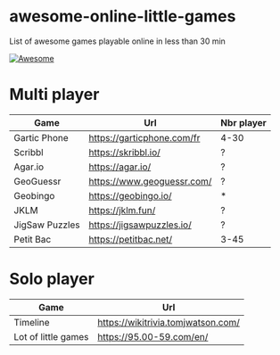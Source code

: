 # awesome-online-little-games
List of awesome games playable online in less than 30 min

[![Awesome](https://awesome.re/badge.svg)](https://awesome.re)

# Multi player
| Game          | Url           | Nbr player  | 
| ------------- | ------------- | ----- | 
| Gartic Phone  | https://garticphone.com/fr | 4-30| 
| Scribbl     | https://skribbl.io/      |   ? | 
| Agar.io | https://agar.io/     |     ? | 
| GeoGuessr| https://www.geoguessr.com/     |     ? | 
| Geobingo | https://geobingo.io/|* |
| JKLM | https://jklm.fun/    |     ? | 
|JigSaw Puzzles|https://jigsawpuzzles.io/|?|
|Petit Bac |https://petitbac.net/|3-45|

# Solo player
| Game          | Url           |
| ------------- | ------------- | 
|Timeline| https://wikitrivia.tomjwatson.com/|
|Lot of little games|https://95.00-59.com/en/|
